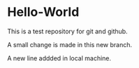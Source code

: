 # Hello-World
This is a test repository for git and github.

A small change is made in this new branch.

A new line addded in local machine.
